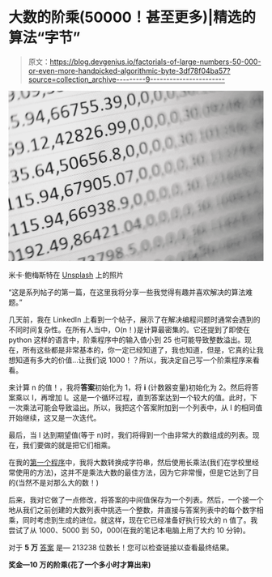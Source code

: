 # 大数的阶乘(50000！甚至更多)|精选的算法“字节”

> 原文：<https://blog.devgenius.io/factorials-of-large-numbers-50-000-or-even-more-handpicked-algorithmic-byte-3df78f04ba57?source=collection_archive---------9----------------------->

![](img/188e54a69d2943052f459671005b40e0.png)

米卡·鲍梅斯特在 [Unsplash](https://unsplash.com/) 上的照片

“这是系列帖子的第一篇，在这里我将分享一些我觉得有趣并喜欢解决的算法难题。”

几天前，我在 LinkedIn 上看到一个帖子，展示了在解决编程问题时通常会遇到的不同时间复杂性。在所有人当中，O(n！)是计算最密集的。它还提到了即使在 python 这样的语言中，阶乘程序中的输入值小到 25 也可能导致整数溢出。现在，所有这些都是非常基本的，你一定已经知道了，我也知道，但是，它真的让我想知道有多大的价值…让我们说 1000！？所以，我决定自己写一个阶乘程序来看看。

来计算 n 的值！，我将**答案**初始化为 1，将 **i** (计数器变量)初始化为 2。然后将答案乘以 I，再增加 I。这是一个循环过程，直到答案达到一个较大的值。此时，下一次乘法可能会导致溢出。所以，我把这个答案附加到一个列表中，从 I 的相同值开始继续，这又是一次迭代。

最后，当 I 达到期望值(等于 n)时，我们将得到一个由非常大的数组成的列表。现在，我们要做的就是把它们相乘。

在我的[第一个程序](https://gist.github.com/goyatmandeep/73e10177d2c868b40b54c79a143750d1)中，我将大数转换成字符串，然后使用长乘法(我们在学校里经常使用的方法)，这并不是乘法大数的最佳方法，因为它非常慢，但是它达到了目的(当然不是对那么大的数！)

后来，我对它做了一点修改，将答案的中间值保存为一个列表。然后，一个接一个地从我们之前创建的大数列表中挑选一个整数，并直接与答案列表中的每个数字相乘，同时考虑到生成的进位。就这样，现在它已经准备好执行较大的 n 值了。我尝试了从 1000、5000 到 50，000(在我的笔记本电脑上用了大约 10 分钟)。

对于 **5 万** [答案](https://goyatmandeep.github.io/50000.html) 是— 213238 位数长！您可以检查链接以查看最终结果。

**奖金—**[](https://goyatmandeep.github.io/100000.html)**10 万的阶乘(花了一个多小时才算出来)**